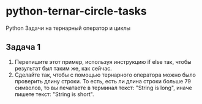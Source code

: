 # python-ternar-circle-tasks
Python Задачи на тернарный оператор и циклы

## Задача 1
1. Перепишите этот пример, используя инструкцию if else так,
   чтобы результат был таким же, как сейчас.
2. Cделайте так, чтобы с помощью тернарного оператора можно было проверить длину строки.
   То есть, есть ли длина строки больше 79 символов, то вы печатаете в терминал текст: "String is long", иначе пишете  текст: "String is short".

   
